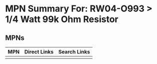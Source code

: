 



# MPN Summary For: RW04-O993 > 1/4 Watt 99k Ohm Resistor

## MPNs
  

|MPN|Direct Links|Search Links|
| :--- | :--- | :--- |
||||
